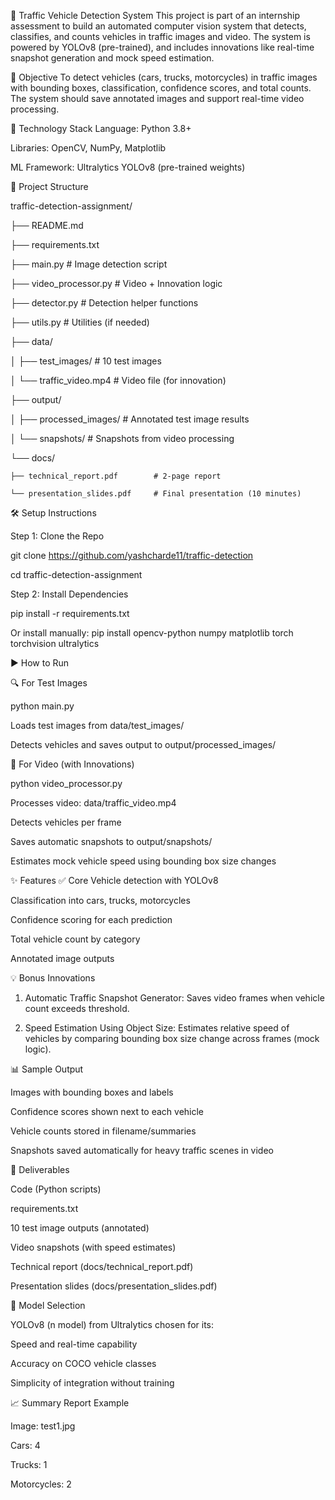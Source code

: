 🚦 Traffic Vehicle Detection System
This project is part of an internship assessment to build an automated computer vision system that detects, classifies, and counts vehicles in traffic images and video. The system is powered by YOLOv8 (pre-trained), and includes innovations like real-time snapshot generation and mock speed estimation.

📌 Objective
To detect vehicles (cars, trucks, motorcycles) in traffic images with bounding boxes, classification, confidence scores, and total counts. The system should save annotated images and support real-time video processing.

🔧 Technology Stack
Language: Python 3.8+

Libraries: OpenCV, NumPy, Matplotlib

ML Framework: Ultralytics YOLOv8 (pre-trained weights)

📁 Project Structure

traffic-detection-assignment/

├── README.md

├── requirements.txt

├── main.py                          # Image detection script

├── video_processor.py   # Video + Innovation logic

├── detector.py                     # Detection helper functions

├── utils.py                        # Utilities (if needed)

├── data/

│   ├── test_images/                # 10 test images

│   └── traffic_video.mp4           # Video file (for innovation)

├── output/

│   ├── processed_images/           # Annotated test image results

│   └── snapshots/                  # Snapshots from video processing

└── docs/

    ├── technical_report.pdf        # 2-page report
    
    └── presentation_slides.pdf     # Final presentation (10 minutes)
    
🛠 Setup Instructions

Step 1: Clone the Repo

git clone https://github.com/yashcharde11/traffic-detection

cd traffic-detection-assignment

Step 2: Install Dependencies

pip install -r requirements.txt

Or install manually:
pip install opencv-python numpy matplotlib torch torchvision ultralytics

▶️ How to Run

🔍 For Test Images

python main.py

Loads test images from data/test_images/

Detects vehicles and saves output to output/processed_images/

🎥 For Video (with Innovations)

python video_processor.py

Processes video: data/traffic_video.mp4

Detects vehicles per frame

Saves automatic snapshots to output/snapshots/

Estimates mock vehicle speed using bounding box size changes

✨ Features
✅ Core
Vehicle detection with YOLOv8

Classification into cars, trucks, motorcycles

Confidence scoring for each prediction

Total vehicle count by category

Annotated image outputs

💡 Bonus Innovations

1. Automatic Traffic Snapshot Generator: Saves video frames when vehicle count exceeds threshold.

2. Speed Estimation Using Object Size: Estimates relative speed of vehicles by comparing bounding box size change across frames (mock logic).

📊 Sample Output

Images with bounding boxes and labels

Confidence scores shown next to each vehicle

Vehicle counts stored in filename/summaries

Snapshots saved automatically for heavy traffic scenes in video

📄 Deliverables

Code (Python scripts)

requirements.txt

10 test image outputs (annotated)

Video snapshots (with speed estimates)

Technical report (docs/technical_report.pdf)

Presentation slides (docs/presentation_slides.pdf)

🧠 Model Selection

YOLOv8 (n model) from Ultralytics chosen for its:

Speed and real-time capability

Accuracy on COCO vehicle classes

Simplicity of integration without training

📈 Summary Report Example

Image: test1.jpg

Cars: 4

Trucks: 1

Motorcycles: 2
